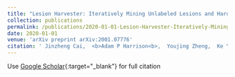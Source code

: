 ```yaml
---
title: "Lesion Harvester: Iteratively Mining Unlabeled Lesions and Hard-Negative Examples at Scale"
collection: publications
permalink: /publications/2020-01-01-Lesion-Harvester-Iteratively-Mining-Unlabeled-Lesions-and-Hard-Negative-Examples-at-Scale
date: 2020-01-01
venue: 'arXiv preprint arXiv:2001.07776'
citation: ' Jinzheng Cai,  <b>Adam P Harrison<b>,  Youjing Zheng,  Ke Yan,  Yuankai Huo,  Jing Xiao,  Lin Yang,  Le Lu, &quot;Lesion Harvester: Iteratively Mining Unlabeled Lesions and Hard-Negative Examples at Scale.&quot; arXiv preprint arXiv:2001.07776, 2020.'
---
```

Use [Google Scholar](https://scholar.google.com/scholar?q=Lesion+Harvester:+Iteratively+Mining+Unlabeled+Lesions+and+Hard+Negative+Examples+at+Scale){:target="_blank"} for full citation